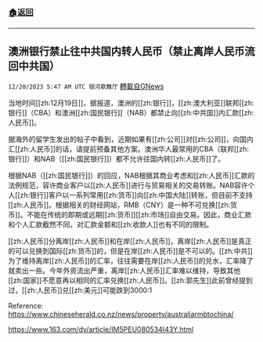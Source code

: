 ###  [:house:返回](README.md)
---


## 澳洲银行禁止往中共国内转人民币（禁止离岸人民币流回中共国）
`12/20/2023 5:47 AM UTC 银河歌舞厅` [轉載自GNews](https://gnews.org/articles/2131176)

当地时间[[zh:12月19日]]，据报道，澳洲的[[zh:银行]]，[[zh:澳大利亚]]联邦[[zh:银行]]（CBA）和澳洲[[zh:国民银行]]（NAB）都禁止向[[zh:中共国]]内汇款[[zh:人民币]]。

据海外的留学生发出的帖子中看到，近期如果有[[zh:公司]]对[[zh:公司]]，向国内汇[[zh:人民币]]的话，请提前预备其他方案。澳洲华人最常用的CBA（联邦[[zh:银行]]）和NAB（[[zh:国民银行]]）都不允许往国内转[[zh:人民币]]了。

根据NAB（[[zh:国民银行]]）的回应，NAB根据其商业考虑和[[zh:人民币]]汇款的法例规范，容许商业客户以[[zh:人民币]]进行与贸易相关的交易转账。NAB容许个人[[zh:银行]]客户以一系列常用[[zh:货币]]向[[zh:中国大陆]]转账，但目前不支持[[zh:人民币]]。根据相关的财经网站，RMB（CNY）是一种不可兑换[[zh:货币]]。不能在传统的即期或远期[[zh:货币]][[zh:市场]]自由交易。因此，商业汇款和个人汇款截然不同，对汇款金额和[[zh:收款人]]也有不同的限制。

[[zh:人民币]]分离岸[[zh:人民币]]和在岸[[zh:人民币]]，离岸[[zh:人民币]]是真正的可以兑换到国际[[zh:货币]]的，但是在岸[[zh:人民币]]是不可以的。[[zh:中共]]为了维持离岸[[zh:人民币]]的汇率，往往需要在岸[[zh:人民币]]的兑水，汇率降了就卖出一些。今年外资流出严重，离岸[[zh:人民币]]汇率难以维持，导致其他[[zh:国家]]不愿意再以相同的汇率兑换[[zh:人民币]]。[[zh:郭先生]]此前曾经提到过，[[zh:人民币]]兑[[zh:美元]]可能跌到3000:1

Reference:
<https://www.chineseherald.co.nz/news/property/australiarmbtochina/>

<https://www.163.com/dy/article/IM5PEU080534I43Y.html>
